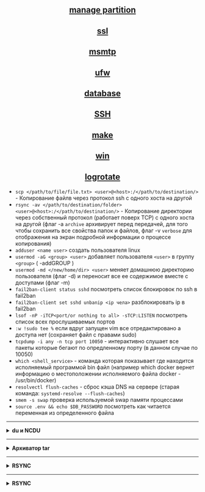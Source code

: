 <div align="center">

## [manage partition](https://github.com/Limewax163/help_unix/tree/main/manage_partition/README.md)

## [ssl](https://github.com/Limewax163/help_unix/tree/main/SSL/README.md)

## [msmtp](https://github.com/Limewax163/help_unix/tree/main/msmtp/README.md)

## [ufw](https://github.com/Limewax163/help_unix/tree/main/ufw/README.md)

## [database](https://github.com/Limewax163/help_unix/blob/main/database/README..md)

## [SSH](https://github.com/Limewax163/help_unix/blob/main/SSH/README.md)

## [make](https://github.com/Limewax163/help_unix/tree/main/make/README.md)

## [win](https://github.com/Limewax163/help_unix/tree/main/win/README.md)

## [logrotate](https://github.com/Limewax163/help_unix/blob/main/logrotate/README.md)
</div>

- `scp </path/to/file/file.txt> <user>@<host>:/</path/to/destination/>` - Копирование файлв через протокол ssh с одного хоста на другой
- `rsync -av </path/to/destination/folder> <user>@<host>:/</path/to/destination/>` - Копирование директории через собственный протокол (работает поверх TCP) с одного хоста на другой (флаг -a `archive` архивирует перед передачей, для того чтобы сохранить все свойства папок и файлов, флаг -v `verbose` для отображения на экран подробной информации о процессе копирования)
- `adduser <name user>` создать пользователя linux
- `usermod -aG <group> <user>` добавляет пользователя `<user>` в группу `<group>` ( -addGROUP )
- `usermod -md </new/home/dir> <user>` меняет домашнюю директорию пользователя (флаг -d) и переносит все ее содержимое вместе с доступами (флаг -m)
- `fail2ban-client status sshd` посмотреть список блокировок по ssh в fail2ban
- `fail2ban-client set sshd unbanip <ip чела>` разблокировать ip в fail2ban
- `lsof -nP -iTCP<port/or nothing to all> -sTCP:LISTEN` посмотреть список всех прослушиваемых портов
- `:w !sudo tee %` если вдруг запущен vim все отредактировано а доступа нет (сохраняет файл с правами sudo)
- `tcpdump -i any -n tcp port 10050` - интерактивно слушает все пакеты которые бегают по опредленному порту (в данном случае по 10050)
- `which <shell_service>` - команда которая показывает где находится исполняемый программой bin файл (например which docker вернет информацию о местоположении исполняемого файла docker - /usr/bin/docker)
- `resolvectl flush-caches` - сброс кэша DNS на сервере (старая команда: `systemd-resolve --flush-caches`)
- `smem -s swap` проверка используемой swap памяти процессами
- `source .env && echo $DB_PASSWORD` посмотреть как читается переменная из определенного файла

___

<details>
  <summary><b>du и NCDU</b></summary>

`sudo du -sch * .[!.]* | sort -rh | head` - для поиска и сортировки по размеру через du

1. `du` команда для вывода информации о размере файлов и директорий.
2. `-shc` * .[!.]* это опции du, которые указывают команде следующее:
- `s` (или --summarize) позволяет показать только общий размер для каждого аргумента (файл или директория)
- `h` (или --human-readable) выводит размер в удобном для чтения формате (например, KB, MB, GB)
- `c` (или --total) добавляет итоговую строку в конце вывода с общим размером всех файлов и директорий
- * - обрабатывает все файлы и директории в текущей директории.
- `.[!.]*` - обрабатывает скрытые файлы и директории (начинающиеся с точки), кроме . 
3. `|` - это символ "pipe", который перенаправляет вывод одной команды на ввод другой
4. `sort -rh` это команда для сортировки входных данных:
- `-r` (или --reverse) - сортирует в обратном порядке
- `-h` (или --human-numeric-sort) сортирует числа в удобном для чтения формате (например, KB, MB, GB)
5. `head` - это команда для вывода первых строк входных данных (по умолчанию первые 10 строк)

`ncdu /path/to/scan` сервис который сканирует файловую систему и показывает занятое место (визуальный буст du)

</details>

___

<details>
  <summary><b>Архиватор tar</b></summary>

- Флаги:
  - `-c` --create: Создать архив.
  - `-x` --extract, --get: Извлечь файлы из архива.
  - `-f` --file <архив>: Указать имя файла архива.
  - `-t` --list: Показать содержимое архива.
  - `-v` --verbose: Вывести подробный вывод.
  - `-z` --gzip: Использовать gzip для компрессии или декомпрессии архива.
  - `-j` --bzip2: Использовать bzip2 для компрессии или декомпрессии архива.
  - `-r` --append: Добавить файлы к существующему архиву.
  - `--delete:` Удалить файлы из архива.
  - `--strip-components <число>:` Удалить указанное количество компонент пути при извлечении файлов.
  - `--exclude=<шаблон>:` Исключить файлы, соответствующие шаблону.
  - `--wildcards:` Включить обработку шаблонов в именах файлов.

</details>

___

<details>
  <summary><b>RSYNC</b></summary>

`rsync -av --ignore-non-existing test2/ test1/`

> rsync в данной команде из директории test2 рекурсивно копирует все файлы и вставляет в директорию test1, причем всю остальную структуру директорий и каталогов он оставляет не тронутой. Условный файл находившийся в test2/path/to/FILE будет скопирован в директорию
> test1/path/to/FILE, а остальные файлы в этой директори останутся не тронутыми

- по флагам:

  - `-a` - это флаг для архивного режима, который включает рекурсивное копирование файлов и директорий, сохранение метаданных (включая права доступа, временные метки и т.д.), и также сохраняет ссылки и устройства.
  - `-v` - это флаг, который включает подробный вывод (verbose mode), позволяя увидеть информацию о копируемых файлах и процессе.
  - `--ignore-non-existing` - опция, которая позволяет игнорировать отсутствующие файлы в директории назначения (если в директории назначения есть файл test_file, а в директории с которой синхронизируются такого файла нет, то он не будет учтен в синхронизации)
  - `--ignore-existing` - опция, которая позволяет игнорировать существующие файлы в директории назначения (если в диретории назначения есть файл test_file И в директории с которой выполняется синхронизация этот файл есть, то он не будет учтен для синхронизации)
  - `--exclude=".env"` - опция, которая исключает копирование файлов (например с расширением  .env и т.д.)

</details>

___


<details>
  <summary><b>RSYNC</b></summary>

```
#!/bin/bash

PATH_BACKUP="$HOME/DB-BACKUP"

##################################################################
#Зашил железно конфигу от lk-develop.soglasie.ru
#PATH_PROJECT="/home/soglasie/www/lk-develop.soglasie.ru"

# Директория с файлом .env на выбор
#options=("lk-develop" "рядом со скриптом")
#echo "С какого стенда необходимо сделать бекап?:"
#select opt in "${options[@]}"
#do
#    case $opt in
#        "lk-develop")
#            PATH_PROJECT="$HOME/www/lk-develop.soglasie.ru"
#            break
#            ;;
#        "рядом со скриптом")
#            PATH_PROJECT="$PWD/.env"
#            break
#            ;;
#        *) echo "Некорректный выбор";;
#    esac
#done
##################################################################


ENV_PATH="$PATH_BACKUP/.env"


##################################################################
#Зашил железно файл contributing со списком таблиц из задачи DCM-3269
EXCLUDE_FILE="contributing"

#echo "Введите имя файла со списком таблиц"
#read EXCLUDE_FILE
#EXCLUDE_TABLE_DATA=()
# Проверяем наличие файла с названиями таблиц
#if [ -f "$PATH_BACKUP/$EXCLUDE_FILE" ]; then
#
#    # Считываем названия таблиц из файла в массив
#    while IFS= read -r table
#    do
#        EXCLUDE_TABLE_DATA+=("$table")
#    done < "$PATH_BACKUP/$EXCLUDE_FILE"
#
#else
#    echo "Поместите рядом со скриптом файл со списком таблиц которые следует бекапить без данных и укажите его в скрипте"
#    exit 1
#fi
##################################################################


# Название файла бекапа
BACKUP_FILE="$PATH_BACKUP/$EXCLUDE_FILE-$(date +'%d.%m.%Y').sql"

source "$ENV_PATH"

# 1й этап команды для выполнения в контейнере
# Подключение к базе данных, параметры для бекапа
COMMAND="pg_dump -U $DB_USERNAME -d $DB_DATABASE --clean --create --if-exists --no-owner -x --verbose"

# 2й этап команды для выполнения в контейнере
# Добавляем опцию --exclude-table-data для каждой таблицы из массива
for table in "${EXCLUDE_TABLE_DATA[@]}"
do
    COMMAND+=" --exclude-table-data 'lk.${table}*'"
done

#Переходим в каталог проекта
cd "$PATH_PROJECT"

# Исполняемая команда (включая $COMMAND который выполняется в контейнере)
docker exec -i "$COMPOSE_PROJECT_NAME"_postgres_1 /bin/bash -c "$COMMAND" > $BACKUP_FILE

echo "Создан бекап $BACKUP_FILE"

sleep 2

#echo "Производится редактирование файла базы данных для корректного последующего восстановления из бекапа"

sleep 5

# Изменение название базы с lktest на lk (для прода)
sed -i "s/lktest/lk/g" $BACKUP_FILE

# Поиск фразы "DROP DATABASE IF EXISTS" и сохранения ее в переменной
db_line=$(grep -n 'DROP DATABASE IF EXISTS' $BACKUP_FILE | head -n 1 | cut -d: -f1)

# Добавление трех строк перед найденной строкой
sed -i "${db_line}i\\
DROP DATABASE IF EXISTS _lk;\\
CREATE DATABASE _lk;\\
\\\connect _lk" $BACKUP_FILE
```
</details>
